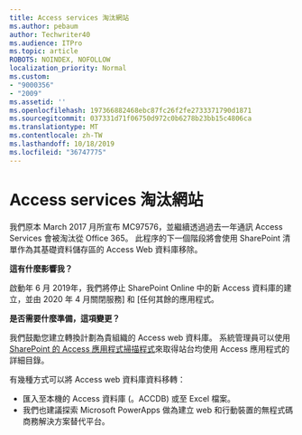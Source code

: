```yaml
---
title: Access services 淘汰網站
ms.author: pebaum
author: Techwriter40
ms.audience: ITPro
ms.topic: article
ROBOTS: NOINDEX, NOFOLLOW
localization_priority: Normal
ms.custom:
- "9000356"
- "2009"
ms.assetid: ''
ms.openlocfilehash: 197366882468ebc87fc26f2fe2733371790d1871
ms.sourcegitcommit: 037331d71f06750d972c0b6278b23bb15c4806ca
ms.translationtype: MT
ms.contentlocale: zh-TW
ms.lasthandoff: 10/18/2019
ms.locfileid: "36747775"
---
```

# <a name="access-services-retirement"></a>Access services 淘汰網站

我們原本 March 2017 月所宣布 MC97576，並繼續透過過去一年通訊 Access Services 會被淘汰從 Office 365。 此程序的下一個階段將會使用 SharePoint 清單作為其基礎資料儲存區的 Access Web 資料庫移除。

**這有什麼影響我？**

啟動年 6 月 2019年，我們將停止 SharePoint Online 中的新 Access 資料庫的建立，並由 2020 年 4 月關閉服務] 和 [任何其餘的應用程式。

**是否需要什麼準備，這項變更？**

我們鼓勵您建立轉換計劃為貴組織的 Access web 資料庫。 系統管理員可以使用[SharePoint 的 Access 應用程式掃描程式](https://github.com/SharePoint/PnP-Tools/tree/master/Solutions/SharePoint.AccessApp.Scanner)來取得站台均使用 Access 應用程式的詳細目錄。

有幾種方式可以將 Access web 資料庫資料移轉：

- 匯入至本機的 Access 資料庫 (。ACCDB) 或至 Excel 檔案。
- 我們也建議探索 Microsoft PowerApps 做為建立 web 和行動裝置的無程式碼商務解決方案替代平台。